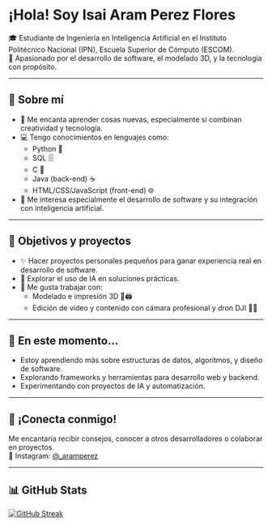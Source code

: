 # ¡Hola! Soy Isai Aram Perez Flores

🎓 Estudiante de Ingeniería en Inteligencia Artificial en el Instituto Politécnico Nacional (IPN), Escuela Superior de Cómputo (ESCOM).  
🧠 Apasionado por el desarrollo de software, el modelado 3D, y la tecnología con propósito.

---

## 🚀 Sobre mí

- 🧩 Me encanta aprender cosas nuevas, especialmente si combinan creatividad y tecnología.
- 💻 Tengo conocimientos en lenguajes como:
  - Python 🐍
  - SQL 🗄️
  - C 🔧
  - Java (back-end) ☕
  - HTML/CSS/JavaScript (front-end) 🌐
- 🧠 Me interesa especialmente el desarrollo de software y su integración con inteligencia artificial.

---

## 🎯 Objetivos y proyectos

- ✨ Hacer proyectos personales pequeños para ganar experiencia real en desarrollo de software.
- 🤖 Explorar el uso de IA en soluciones prácticas.
- 🧱 Me gusta trabajar con:
  - Modelado e impresión 3D 🎨🖨️
  - Edición de video y contenido con cámara profesional y dron DJI 🎥🚁

---

## 🌱 En este momento...

- Estoy aprendiendo más sobre estructuras de datos, algoritmos, y diseño de software.
- Explorando frameworks y herramientas para desarrollo web y backend.
- Experimentando con proyectos de IA y automatización.

---

## 🤝 ¡Conecta conmigo!

Me encantaría recibir consejos, conocer a otros desarrolladores o colaborar en proyectos.  
📸 Instagram: [@_aramperez](https://instagram.com/_aramperez)

---

## 📊 GitHub Stats

[![GitHub Streak](https://github-readme-streak-stats.herokuapp.com?user=IsaiPerez02033&theme=dark)](https://git.io/streak-stats)

